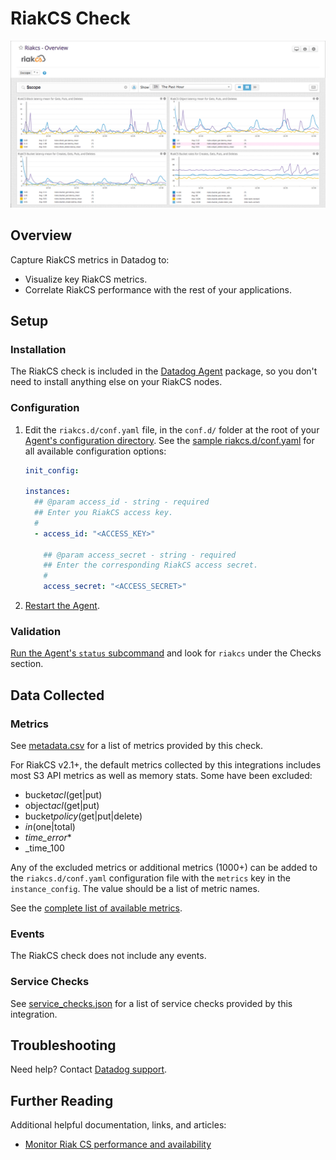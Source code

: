 # RiakCS Check

![RiakCS Dashboard][1]

## Overview

Capture RiakCS metrics in Datadog to:

- Visualize key RiakCS metrics.
- Correlate RiakCS performance with the rest of your applications.

## Setup

### Installation

The RiakCS check is included in the [Datadog Agent][2] package, so you don't need to install anything else on your RiakCS nodes.

### Configuration

1. Edit the `riakcs.d/conf.yaml` file, in the `conf.d/` folder at the root of your [Agent's configuration directory][3]. See the [sample riakcs.d/conf.yaml][4] for all available configuration options:

   ```yaml
   init_config:

   instances:
     ## @param access_id - string - required
     ## Enter you RiakCS access key.
     #
     - access_id: "<ACCESS_KEY>"

       ## @param access_secret - string - required
       ## Enter the corresponding RiakCS access secret.
       #
       access_secret: "<ACCESS_SECRET>"
   ```

2. [Restart the Agent][5].

### Validation

[Run the Agent's `status` subcommand][6] and look for `riakcs` under the Checks section.

## Data Collected

### Metrics

See [metadata.csv][7] for a list of metrics provided by this check.

For RiakCS v2.1+, the default metrics collected by this integrations includes most S3 API metrics as well as memory stats. Some have been excluded:

- bucket*acl*(get|put)
- object*acl*(get|put)
- bucket*policy*(get|put|delete)
- _in_(one|total)
- _time_error_\*
- \_time_100

Any of the excluded metrics or additional metrics (1000+) can be added to the `riakcs.d/conf.yaml` configuration file with the `metrics` key in the `instance_config`. The value should be a list of metric names.

See the [complete list of available metrics][8].

### Events

The RiakCS check does not include any events.

### Service Checks

See [service_checks.json][9] for a list of service checks provided by this integration.

## Troubleshooting

Need help? Contact [Datadog support][10].

## Further Reading

Additional helpful documentation, links, and articles:

- [Monitor Riak CS performance and availability][11]

[1]: https://raw.githubusercontent.com/DataDog/integrations-core/master/riakcs/images/riakcs_dashboard.png
[2]: /account/settings/agent/latest
[3]: https://docs.datadoghq.com/agent/guide/agent-configuration-files/#agent-configuration-directory
[4]: https://github.com/DataDog/integrations-core/blob/master/riakcs/datadog_checks/riakcs/data/conf.yaml.example
[5]: https://docs.datadoghq.com/agent/guide/agent-commands/#start-stop-and-restart-the-agent
[6]: https://docs.datadoghq.com/agent/guide/agent-commands/#agent-status-and-information
[7]: https://github.com/DataDog/integrations-core/blob/master/riakcs/metadata.csv
[8]: https://github.com/basho/riak_cs/wiki/Riak-cs-and-stanchion-metrics
[9]: https://github.com/DataDog/integrations-core/blob/master/riakcs/assets/service_checks.json
[10]: https://docs.datadoghq.com/help/
[11]: https://www.datadoghq.com/blog/monitor-riak-cs-performance-and-availability
